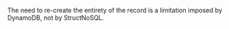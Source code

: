 The need to re-create the entirety of the record is a limitation imposed by DynamoDB, not by StructNoSQL.